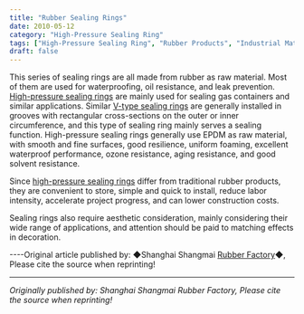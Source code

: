 ```yaml
---
title: "Rubber Sealing Rings"
date: 2010-05-12
category: "High-Pressure Sealing Ring"
tags: ["High-Pressure Sealing Ring", "Rubber Products", "Industrial Materials"]
draft: false
---
```


This series of sealing rings are all made from rubber as raw material. Most of them are used for waterproofing, oil resistance, and leak prevention. [High-pressure sealing rings](http://www.smpolymer.com/gaoyamifengquan/) are mainly used for sealing gas containers and similar applications. Similar [V-type sealing rings](http://www.smpolymer.com/) are generally installed in grooves with rectangular cross-sections on the outer or inner circumference, and this type of sealing ring mainly serves a sealing function. High-pressure sealing rings generally use EPDM as raw material, with smooth and fine surfaces, good resilience, uniform foaming, excellent waterproof performance, ozone resistance, aging resistance, and good solvent resistance.

Since [high-pressure sealing rings](http://www.smpolymer.com/gaoyamifengquan/) differ from traditional rubber products, they are convenient to store, simple and quick to install, reduce labor intensity, accelerate project progress, and can lower construction costs.

Sealing rings also require aesthetic consideration, mainly considering their wide range of applications, and attention should be paid to matching effects in decoration.

----Original article published by: ◆Shanghai Shangmai [Rubber Factory](http://www.smpolymer.com/)◆, Please cite the source when reprinting!

---

*Originally published by: Shanghai Shangmai Rubber Factory, Please cite the source when reprinting!*